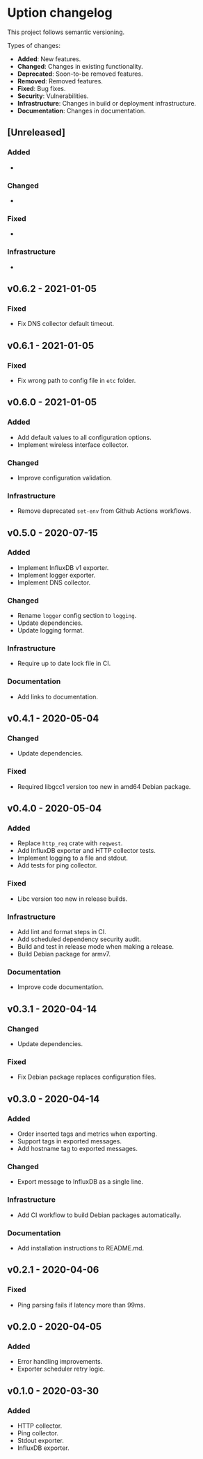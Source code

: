 # Uption changelog

This project follows semantic versioning.

Types of changes:

- **Added**: New features.
- **Changed**: Changes in existing functionality.
- **Deprecated**: Soon-to-be removed features.
- **Removed**: Removed features.
- **Fixed**: Bug fixes.
- **Security**: Vulnerabilities.
- **Infrastructure**: Changes in build or deployment infrastructure.
- **Documentation**: Changes in documentation.

## [Unreleased]

### Added

-

### Changed

-

### Fixed

-

### Infrastructure

-

## v0.6.2 - 2021-01-05

### Fixed

- Fix DNS collector default timeout.

## v0.6.1 - 2021-01-05

### Fixed

- Fix wrong path to config file in `etc` folder.

## v0.6.0 - 2021-01-05

### Added

- Add default values to all configuration options.
- Implement wireless interface collector.

### Changed

- Improve configuration validation.

### Infrastructure

- Remove deprecated `set-env` from Github Actions workflows.

## v0.5.0 - 2020-07-15

### Added

- Implement InfluxDB v1 exporter.
- Implement logger exporter.
- Implement DNS collector.

### Changed

- Rename `logger` config section to `logging`.
- Update dependencies.
- Update logging format.

### Infrastructure

- Require up to date lock file in CI.

### Documentation

- Add links to documentation.

## v0.4.1 - 2020-05-04

### Changed

- Update dependencies.

### Fixed

- Required libgcc1 version too new in amd64 Debian package.

## v0.4.0 - 2020-05-04

### Added

- Replace `http_req` crate with `reqwest`.
- Add InfluxDB exporter and HTTP collector tests.
- Implement logging to a file and stdout.
- Add tests for ping collector.

### Fixed

- Libc version too new in release builds.

### Infrastructure

- Add lint and format steps in CI.
- Add scheduled dependency security audit.
- Build and test in release mode when making a release.
- Build Debian package for armv7.

### Documentation

- Improve code documentation.

## v0.3.1 - 2020-04-14

### Changed

- Update dependencies.

### Fixed

- Fix Debian package replaces configuration files.

## v0.3.0 - 2020-04-14

### Added

- Order inserted tags and metrics when exporting.
- Support tags in exported messages.
- Add hostname tag to exported messages.

### Changed

- Export message to InfluxDB as a single line.

### Infrastructure

- Add CI workflow to build Debian packages automatically.

### Documentation

- Add installation instructions to README.md.

## v0.2.1 - 2020-04-06

### Fixed

- Ping parsing fails if latency more than 99ms.

## v0.2.0 - 2020-04-05

### Added

- Error handling improvements.
- Exporter scheduler retry logic.

## v0.1.0 - 2020-03-30

### Added

- HTTP collector.
- Ping collector.
- Stdout exporter.
- InfluxDB exporter.
